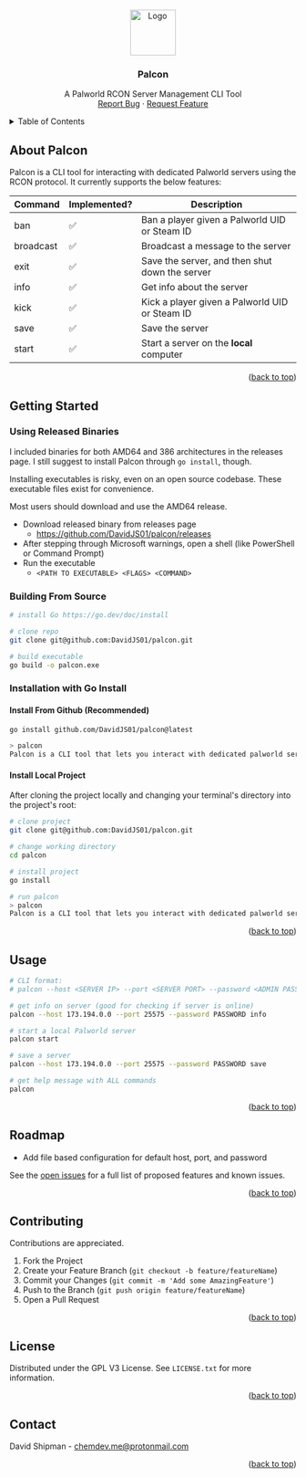 <a name="readme-top"></a>

<!-- PROJECT LOGO -->
<br />
<div align="center">
  <a href="https://github.com/othneildrew/Best-README-Template">
    <img src="https://cdn2.steamgriddb.com/icon/9ce60c64ac4510df68537de96631261f.ico" alt="Logo" width="80" height="80">
  </a>

  <h3 align="center">Palcon</h3>

  <p align="center">
    A Palworld RCON Server Management CLI Tool
    <br />
    <a href="https://github.com/DavidJS01/Palworld/issues">Report Bug</a>
    ·
    <a href="https://github.com/DavidJS01/Palworld/issues">Request Feature</a>
  </p>
</div>



<!-- TABLE OF CONTENTS -->
<details>
  <summary>Table of Contents</summary>
  <ol>
    <li>
      <a href="#about-palcon">About Palcon</a>
    </li>
    <li>
      <a href="#getting-started">Getting Started</a>
      <ul>
        <li><a href="#using-released-binaries">Using Released Executable</a></li>
        <li><a href="#building-from-source">Building From Source</a></li>
        <li><a href="#installation-with-go-install">Installing with Go</a></li>
            <ul>
                <li><a href="#install-from-github-recommended"> From Github </li>
                <li><a href="#install-local-project"> From Cloned Project </li>
            </ul>
      </ul>
    </li>
    <li><a href="#usage">Usage</a></li>
    <li><a href="#roadmap">Roadmap</a></li>
    <li><a href="#contributing">Contributing</a></li>
    <li><a href="#license">License</a></li>
    <li><a href="#contact">Contact</a></li>
  </ol>
</details>



<!-- ABOUT THE PROJECT -->
## About Palcon
Palcon is a CLI tool for interacting with dedicated Palworld servers using the RCON protocol. It currently supports the below features:

| Command   | Implemented? | Description                                    |
|-----------|--------------|------------------------------------------------|
| ban       |       ✅      | Ban a player given a Palworld UID or Steam ID  |
| broadcast |       ✅      | Broadcast a message to the server              |
| exit      |       ✅      | Save the server, and then shut down the server |
| info      |       ✅      | Get info about the server                      |
| kick      |       ✅      | Kick a player given a Palworld UID or Steam ID |
| save      |       ✅      | Save the server                                |
| start     |       ✅      | Start a server on the **local** computer         |


<p align="right">(<a href="#readme-top">back to top</a>)</p>


<!-- GETTING STARTED -->
## Getting Started

### Using Released Binaries
I included binaries for both AMD64 and 386 architectures in the
releases page. I still suggest to install Palcon through `go install`, though.

Installing executables is risky, even on an open source codebase. These executable files exist for convenience.

Most users should download and use the AMD64 release.

- Download released binary from releases page
    - https://github.com/DavidJS01/palcon/releases
- After stepping through Microsoft warnings, open a shell (like PowerShell or Command Prompt)
- Run the executable
    - `<PATH TO EXECUTABLE> <FLAGS> <COMMAND>`

### Building From Source
```sh
# install Go https://go.dev/doc/install

# clone repo
git clone git@github.com:DavidJS01/palcon.git

# build executable
go build -o palcon.exe
```

### Installation with Go Install

#### Install From Github (Recommended)
```sh
go install github.com/DavidJS01/palcon@latest

> palcon
Palcon is a CLI tool that lets you interact with dedicated palworld servers.
```

#### Install Local Project
After cloning the project locally and changing your terminal's directory into the project's root:
```sh
# clone project
git clone git@github.com:DavidJS01/palcon.git

# change working directory
cd palcon

# install project
go install

# run palcon
> palcon
Palcon is a CLI tool that lets you interact with dedicated palworld servers.
```

<p align="right">(<a href="#readme-top">back to top</a>)</p>



<!-- USAGE EXAMPLES -->
## Usage
```sh
# CLI format:
# palcon --host <SERVER IP> --port <SERVER PORT> --password <ADMIN PASSWORD> COMMAND

# get info on server (good for checking if server is online)
palcon --host 173.194.0.0 --port 25575 --password PASSWORD info

# start a local Palworld server
palcon start

# save a server
palcon --host 173.194.0.0 --port 25575 --password PASSWORD save

# get help message with ALL commands
palcon
```

<p align="right">(<a href="#readme-top">back to top</a>)</p>



<!-- ROADMAP -->
## Roadmap

- Add file based configuration for default host, port, and password

See the [open issues](https://github.com/DavidJS01/palcon/issues) for a full list of proposed features and known issues.

<p align="right">(<a href="#readme-top">back to top</a>)</p>

<!-- CONTRIBUTING -->
## Contributing
Contributions are appreciated.

1. Fork the Project
2. Create your Feature Branch (`git checkout -b feature/featureName`)
3. Commit your Changes (`git commit -m 'Add some AmazingFeature'`)
4. Push to the Branch (`git push origin feature/featureName`)
5. Open a Pull Request

<p align="right">(<a href="#readme-top">back to top</a>)</p>

<!-- LICENSE -->
## License

Distributed under the GPL V3 License. See `LICENSE.txt` for more information.

<p align="right">(<a href="#readme-top">back to top</a>)</p>

<!-- CONTACT -->
## Contact

David Shipman - chemdev.me@protonmail.com

<p align="right">(<a href="#readme-top">back to top</a>)</p>